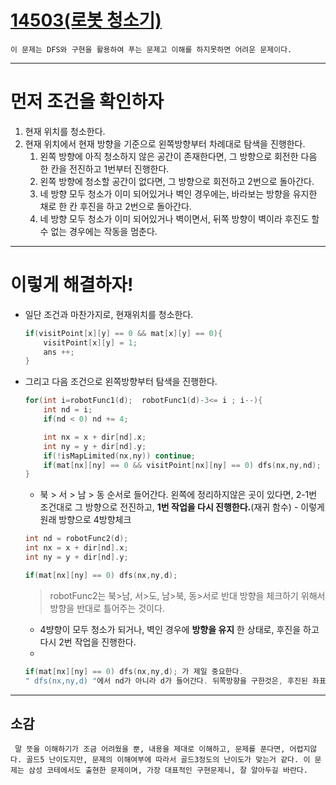 # [14503(로봇 청소기)](14503.cpp)

```이 문제는 DFS와 구현을 활용하여 푸는 문제고 이해를 하지못하면 어려운 문제이다.```

<hr>

# 먼저 조건을 확인하자

1. 현재 위치를 청소한다.
2. 현재 위치에서 현재 방향을 기준으로 왼쪽방향부터 차례대로 탐색을 진행한다.
   1. 왼쪽 방향에 아직 청소하지 않은 공간이 존재한다면, 그 방향으로 회전한 다음 한 칸을 전진하고 1번부터 진행한다.
   2. 왼쪽 방향에 청소할 공간이 없다면, 그 방향으로 회전하고 2번으로 돌아간다.
   3. 네 방향 모두 청소가 이미 되어있거나 벽인 경우에는, 바라보는 방향을 유지한 채로 한 칸 후진을 하고 2번으로 돌아간다.
   4. 네 방향 모두 청소가 이미 되어있거나 벽이면서, 뒤쪽 방향이 벽이라 후진도 할 수 없는 경우에는 작동을 멈춘다.

<hr>

# 이렇게 해결하자!

* 일단 조건과 마찬가지로, 현재위치를 청소한다.
    ```C++ 
    if(visitPoint[x][y] == 0 && mat[x][y] == 0){
        visitPoint[x][y] = 1;
        ans ++;
    } 
    ```

* 그리고 다음 조건으로 왼쪽방향부터 탐색을 진행한다.
    ```C++
    for(int i=robotFunc1(d);  robotFunc1(d)-3<= i ; i--){
        int nd = i;
        if(nd < 0) nd += 4;

        int nx = x + dir[nd].x;
        int ny = y + dir[nd].y;
        if(!isMapLimited(nx,ny)) continue;
        if(mat[nx][ny] == 0 && visitPoint[nx][ny] == 0) dfs(nx,ny,nd);
    }
    ```
    * 북 > 서 > 남 > 동 순서로 들어간다. 왼쪽에 정리하지않은 곳이 있다면, 2-1번 조건대로 그 방향으로 전진하고, **1번 작업을 다시 진행한다.**(재귀 함수) - 이렇게 원래 방향으로 4방향체크

    ```C++
    int nd = robotFunc2(d);
    int nx = x + dir[nd].x;
    int ny = y + dir[nd].y;

    if(mat[nx][ny] == 0) dfs(nx,ny,d);
    ```
    >robotFunc2는 북>남, 서>도, 남>북, 동>서로 반대 방향을 체크하기 위해서 방향을 반대로 틀어주는 것이다.
    * 4뱡향이 모두 청소가 되거나, 벽인 경우에 **방향을 유지** 한 상태로, 후진을 하고 다시 2번 작업을 진행한다.
    * 
    ```C++ 
    if(mat[nx][ny] == 0) dfs(nx,ny,d); 가 제일 중요한다.
    " dfs(nx,ny,d) "에서 nd가 아니라 d가 들어간다. 뒤쪽방향을 구한것은, 후진된 좌표를 구하기 위함이고, 방향을 유지하기 위해, 후진된 nx, ny와 원래의 방향 d를 인자값으로 넘겨준다.
    ```

<hr>

## 소감
``` 말 뜻을 이해하기가 조금 어려웠을 뿐, 내용을 제대로 이해하고, 문제를 푼다면, 어렵지않다. 골드5 난이도지만, 문제의 이해여부에 따라서 골드3정도의 난이도가 맞는거 같다. 이 문제는 삼성 코테에서도 출현한 문제이며, 가장 대표적인 구현문제니, 잘 알아두길 바란다.```
